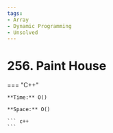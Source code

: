 ```yaml
---
tags:
- Array
- Dynamic Programming
- Unsolved
---
```



# 256. Paint House

=== "C++"

    **Time:** O()

    **Space:** O()

    ``` c++
    ```